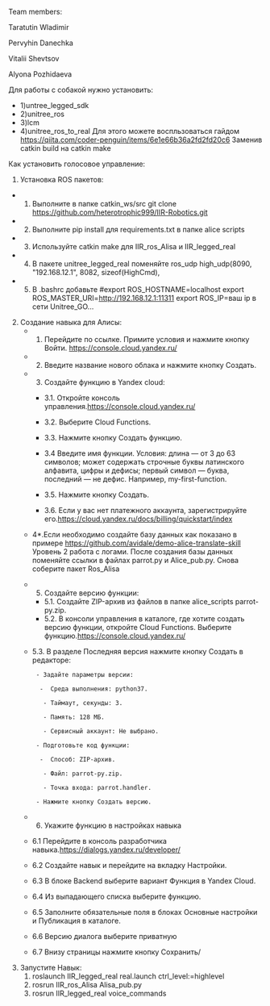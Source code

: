 Team members:

Taratutin Wladimir

Pervyhin Danechka

Vitalii Shevtsov

Alyona Pozhidaeva


Для работы с собакой нужно установить:
- 1)untree_legged_sdk
- 2)unitree_ros
- 3)lcm
- 4)unitree_ros_to_real
Для этого можете воспльзоваться гайдом https://qiita.com/coder-penguin/items/6e1e66b36a2fd2fd20c6
Заменив catkin build на catkin make

Как установить голосовое управление:
1) Установка ROS пакетов:
  - 1. Выполните в папке catkin_ws/src git clone https://github.com/heterotrophic999/IIR-Robotics.git
  - 2. Выполните pip install для requirements.txt в папке alice scripts 
  - 3. Используйте catkin make для IIR_ros_Alisa и IIR_legged_real 
  - 4. В пакете unitree_legged_real поменяйте ros_udp high_udp(8090, "192.168.12.1", 8082, sizeof(HighCmd),
  - 5. В .bashrc добавьте 
     #export ROS_HOSTNAME=localhost
     export ROS_MASTER_URI=http://192.168.12.1:11311
     export ROS_IP=ваш ip в сети Unitree_GO...
2) Cоздание навыка для Алисы:
   - 1. Перейдите по ссылке. Примите условия и нажмите кнопку Войти. https://console.cloud.yandex.ru/
   - 2. Введите название нового облака и нажмите кнопку Создать.
   - 3. Создайте функцию в Yandex cloud:
     -  3.1. Откройте консоль управления.https://console.cloud.yandex.ru/
     -  3.2. Выберите Cloud Functions.
     -  3.3. Нажмите кнопку Создать функцию.
     -  3.4 Введите имя функции. Условия:
            длина — от 3 до 63 символов;
            может содержать строчные буквы латинского алфавита, цифры и дефисы;
            первый символ — буква, последний — не дефис.
            Например, my-first-function.
            
      - 3.5. Нажмите кнопку Создать.
      - 3.6. Если у вас нет платежного аккаунта, зарегистрируйте его.https://cloud.yandex.ru/docs/billing/quickstart/index
   - 4*.Если необходимо создайте базу данных как показано в примере https://github.com/avidale/demo-alice-translate-skill Уровень 2 работа с логами. После создания базы данных поменяйте ссылки в файлах parrot.py и  Alice_pub.py. Снова соберите пакет Ros_Alisa
   - 5. Создайте версию функции:
     -  5.1.  Создайте ZIP-архив из файлов в папке alice_scripts parrot-py.zip.
     -  5.2.  В консоли управления в каталоге, где хотите создать версию функции, откройте Cloud Functions. Выберите функцию.https://console.cloud.yandex.ru/
    -   5.3.  В разделе Последняя версия нажмите кнопку Создать в редакторе:
    
             - Задайте параметры версии:
             
              -  Среда выполнения: python37.
              
               - Таймаут, секунды: 3.
               
               - Память: 128 МБ.
               
               - Сервисный аккаунт: Не выбрано.
               
             - Подготовьте код функции:
             
              -  Способ: ZIP-архив.
              
               - Файл: parrot-py.zip.
               
               - Точка входа: parrot.handler.
               
             - Нажмите кнопку Создать версию.
             
   -  6. Укажите функцию в настройках навыка
     -   6.1 Перейдите в консоль разработчика навыка.https://dialogs.yandex.ru/developer/
      -  6.2 Создайте навык и перейдите на вкладку Настройки.
      -  6.3 В блоке Backend выберите вариант Функция в Yandex Cloud.
      -  6.4 Из выпадающего списка выберите функцию.
      -  6.5 Заполните обязательные поля в блоках Основные настройки и Публикация в каталоге.
      -  6.6 Версию диалога выберите приватную
      -  6.7 Внизу страницы нажмите кнопку Сохранить/
 3) Запустите Навык:
    1. roslaunch IIR_legged_real real.launch ctrl_level:=highlevel
    2. rosrun IIR_ros_Alisa Alisa_pub.py
    3. rosrun IIR_legged_real voice_commands

   
